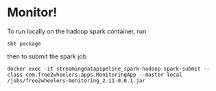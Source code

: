 # Monitor!

To run locally on the hadoop spark container, run


`sbt package`


then to submit the spark job


`docker exec -it streamingdatapipeline_spark-hadoop spark-submit --class com.free2wheelers.apps.MonitoringApp --master local /jobs/free2wheelers-monitoring_2.11-0.0.1.jar`